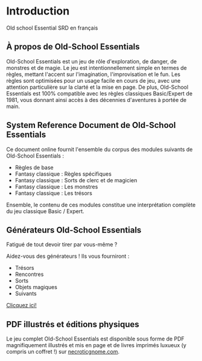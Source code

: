 # Introduction

Old school Essential SRD en français

## À propos de Old-School Essentials

Old-School Essentials est un jeu de rôle d'exploration, de danger, de
monstres et de magie. Le jeu est intentionnellement simple en termes de
règles, mettant l'accent sur l'imagination, l'improvisation et le fun.
Les règles sont optimisées pour un usage facile en cours de jeu, avec
une attention particulière sur la clarté et la mise en page. De plus,
Old-School Essentials est 100% compatible avec les règles classiques
Basic/Expert de 1981, vous donnant ainsi accès à des décennies
d'aventures à portée de main.

## System Reference Document de Old-School Essentials

Ce document online fournit l'ensemble du corpus des modules suivants de
Old-School Essentials :

  - Règles de base
  - Fantasy classique : Règles spécifiques
  - Fantasy classique : Sorts de clerc et de magicien
  - Fantasy classique : Les monstres
  - Fantasy classique : Les trésors

Ensemble, le contenu de ces modules constitue une interprétation
complète du jeu classique Basic / Expert.

## Générateurs Old-School Essentials

Fatigué de tout devoir tirer par vous-même ?

Aidez-vous des générateurs \! Ils vous fourniront :

  - Trésors
  - Rencontres
  - Sorts
  - Objets magiques
  - Suivants

[Clicquez ici\!](https://oldschoolessentials.necroticgnome.com/generators/)

## PDF illustrés et éditions physiques

Le jeu complet Old-School Essentials est disponible sous forme de PDF
magnifiquement illustrés et mis en page et de livres imprimés luxueux (y
compris un coffret \!) sur [necroticgnome.com](https://necroticgnome.com).